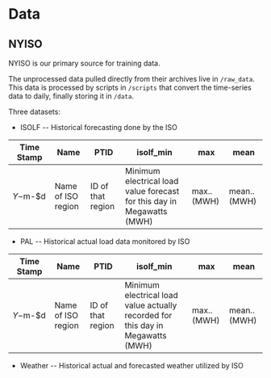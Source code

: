 # Data


## NYISO

NYISO is our primary source for training data. 

The unprocessed data pulled directly from their archives live in `/raw_data`. This data is processed by scripts in `/scripts` that 
convert the time-series data to daily, finally storing it in `/data`.

Three datasets:
- ISOLF -- Historical forecasting done by the ISO

| Time Stamp | Name               | PTID              | isolf_min                                                               | max         | mean         | 
|------------|--------------------|-------------------|-------------------------------------------------------------------------|-------------|--------------|
| $Y-$m-$d   | Name of ISO region | ID of that region | Minimum electrical load value forecast for this day in Megawatts (MWH) | max.. (MWH) | mean.. (MWH) |
- PAL -- Historical actual load data monitored by ISO

| Time Stamp | Name               | PTID              | isolf_min                                                                       | max         | mean         | 
|------------|--------------------|-------------------|---------------------------------------------------------------------------------|-------------|--------------|
| $Y-$m-$d   | Name of ISO region | ID of that region | Minimum electrical load value actually recorded for this day in Megawatts (MWH) | max.. (MWH) | mean.. (MWH) |
- Weather -- Historical actual and forecasted weather utilized by ISO